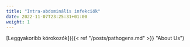 ```yaml
---
title: "Intra-abdominális infekciók"
date: 2022-11-07T23:25:31+01:00
weight: 1
---
```


[Leggyakoribb kórokozók]({{< ref "/posts/pathogens.md" >}} "About Us")
